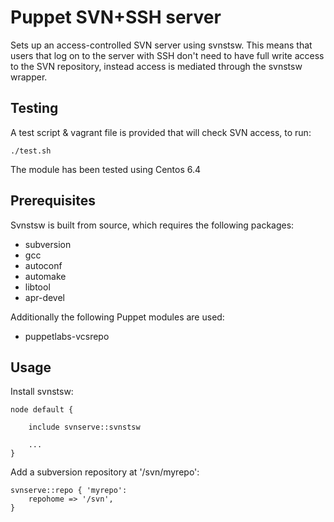 Puppet SVN+SSH server
=====================

Sets up an access-controlled SVN server using svnstsw. This means that users
that log on to the server with SSH don't need to have full write access to the
SVN repository, instead access is mediated through the svnstsw wrapper.

Testing
-------

A test script & vagrant file is provided that will check SVN access, to run:

    ./test.sh

The module has been tested using Centos 6.4

Prerequisites
-------------

Svnstsw is built from source, which requires the following packages:

 - subversion
 - gcc
 - autoconf
 - automake
 - libtool
 - apr-devel

Additionally the following Puppet modules are used:

 - puppetlabs-vcsrepo

Usage
-----

Install svnstsw:

    node default {

        include svnserve::svnstsw

        ...
    }

Add a subversion repository at '/svn/myrepo':

    svnserve::repo { 'myrepo':
        repohome => '/svn',
    }
